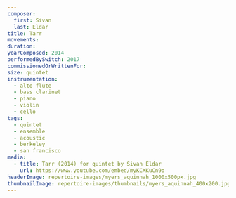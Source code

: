 ```yaml
---
composer:
  first: Sivan
  last: Eldar
title: Tarr
movements:
duration:
yearComposed: 2014
performedBySwitch: 2017
commissionedOrWrittenFor:
size: quintet
instrumentation:
  - alto flute
  - bass clarinet
  - piano
  - violin
  - cello
tags:
  - quintet
  - ensemble
  - acoustic
  - berkeley
  - san francisco
media:
  - title: Tarr (2014) for quintet by Sivan Eldar
    url: https://www.youtube.com/embed/myKCXKuCn9o
headerImage: repertoire-images/myers_aquinnah_1000x500px.jpg
thumbnailImage: repertoire-images/thumbnails/myers_aquinnah_400x200.jpg
---
```


